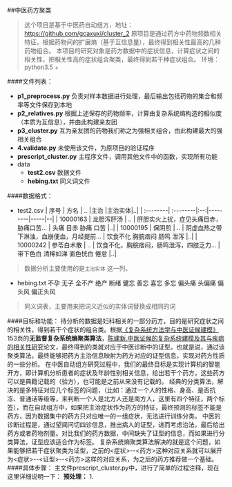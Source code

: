 ##中医药方聚类
>这个项目是基于中医药自动组方，地址：https://github.com/gcaxuxi/cluster_2
>原项目是通过药方中药物频数相关特征，根据药物间的扩展熵（基于互信息量），最终得到相关性最高的几种药物组合。
>本项目的研究对象是药方数据中的症状信息，计算症状之间的相关性，把相关性高的症状组合聚类，最终得到若干种症状组合。
环境：python3.5 +

####文件列表：
- **p1_preprocess.py**
	负责对样本数据进行处理，最后输出包括药物的集合和频率等文件保存到本地
- **p2_relatives.py**
	根据上述保存的药物频率，计算由复杂系统熵构造的相似度（本质为互信息），并由此构建亲友团
- **p3_cluster.py**
	互为亲友团的药物我们称之为强相关组合，由此构建最大的强相关组合
- **4.validate.py**
	未使用该文件，为原项目的验证程序
- **prescript_cluster.py** 主程序文件，调用其他文件中的函数，实现所有功能
- data
	- **test2.csv** 数据文件
	- **hebing.txt** 同义词文件

####数据格式：
- test2.csv
| 序号      |    方名  | ..  |主治                              |主治实体|..|
| :--------| :--------|:--:|---------|-----|--|
| 10000163 | 龙胆泻肝汤 | .. | 肝胆实火上扰，症见头痛目赤，胁痛口苦...  |  头痛 目赤 胁痛 口苦   |..|
| 10000195 |  保阴煎   | .. | 阴虚血热之带下淋浊，血崩便血，月经提前... | 饮食不化 胸脘痞闷 肠鸣 泄泻    |..|
| 10000242 | 参苓白术散 | .. | 饮食不化，胸脘痞闷，肠鸣泄泻，四肢乏力... | 带下色白 清稀如涕 面色恍白 倦怠    |..|
>数据分析主要使用的是`主治实体`	这一列。

- hebing.txt
不孕 无子 全不产 绝产 断绪
健忘 善忘 喜忘 多忘
偏头痛 头偏痛 偏头风 偏正头风
>同义词表，主要用来把词义近似的实体词替换成相同的词

####目标和功能：
待分析的数据是妇科相关的一部分药方，目的是研究症状之间的相关性，得到若干个症状的组合类。根据[《复杂系统方法学与中医证候建模》](1)153页的**无监督复杂系统熵聚类算法**，[陈建新.中医证候的复杂系统建模及其与疾病的相关性研究](2)论文，最终得到的类就对应于中医诊断中的证型。也就是说，通过该聚类算法，最终能够把药方主治信息映射为药方对应的证型信息，实现对药方性质的一些分析。
在中医自动组方研究过程中，我们的最终目标是实现计算机的智能开方，即计算机分析患者的症状及年龄性别相关信息，给出若干个药方，这些药方可以是典籍记载的（验方），也可能是之前从来没有记载的。
经典的分类算法，解决的是多特征对应几个标签的问题，（比如：通过一个人的性格、身高、是否抗冻、普通话等级等，来判断一个人是北方人还是南方人，这里有四个特征，两个标签），而在自动组方中，如果把主治症状作为药方的特征，最终预测的标签不能是药方，因为数据集中的药方只对应唯一的一组症状，无法进行训练分类。
中医的诊断过程是，通过望闻问切四诊信息，推出病人的证型，进而考虑治法，最后给出药方或者药物剂量。对比我们的药方数据，中间缺失了证型的信息，而如果进行分类算法，证型应该适合作为标签。
复杂系统熵聚类算法解决的就是这个问题，如果能够把若干症状聚类为证型，之前的<症状>--<药方>这种对应关系就可以展开为<症状>--<证型>--<药方>这样的对应关系，为之后的药方推荐做一个基础。
####具体步骤：
主文件prescript_cluster.py中，进行了简单的过程注释，现在这里详细说明一下：
**预处理：**
1.






[1]:https://baike.baidu.com/item/%E5%A4%8D%E6%9D%82%E7%B3%BB%E7%BB%9F%E6%96%B9%E6%B3%95%E5%AD%A6%E4%B8%8E%E4%B8%AD%E5%8C%BB%E8%AF%81%E5%80%99%E5%BB%BA%E6%A8%A1/2572271
[2]:http://www.wanfangdata.com.cn/details/detail.do?_type=degree&id=Y1625412


